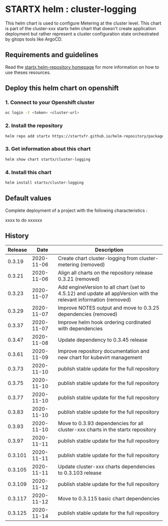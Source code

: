# STARTX helm : cluster-logging

This helm chart is used to configure Metering at the cluster level.
This chart is part of the cluster-xxx startx helm chart that doesn't create application deployment but rather represent a cluster configuration
state orchestrated by gitops tools like ArgoCD.

## Requirements and guidelines

Read the [startx helm-repository homepage](https://startxfr.github.io/helm-repository) for
more information on how to use theses resources.

## Deploy this helm chart on openshift

### 1. Connect to your Openshift cluster

```bash
oc login -t <token> <cluster-url>
```

### 2. Install the repository

```bash
helm repo add startx https://startxfr.github.io/helm-repository/packages/
```

### 3. Get information about this chart

```bash
helm show chart startx/cluster-logging
```

### 4. Install this chart

```bash
helm install startx/cluster-logging
```

## Default values

Complete deployment of a project with the following characteristics :

xxxx to do xxxxxx

## History

| Release | Date       | Description
| ------- | ---------- | -----------------------------------------------------
| 0.3.19  | 2020-11-06 | Create chart cluster-logging from cluster-metering (removed)
| 0.3.21  | 2020-11-06 | Align all charts on the repository release 0.3.21 (removed)
| 0.3.23  | 2020-11-07 | Add engineVersion to all chart (set to 4.5.12) and update all appVersion with the relevant information (removed)
| 0.3.29  | 2020-11-07 | Improve NOTES output and move to 0.3.25 dependencies (removed)
| 0.3.37  | 2020-11-07 | Improve helm hook ordering cordinated with dependencies
| 0.3.47  | 2020-11-08 | Update dependency to 0.3.45 release
| 0.3.61  | 2020-11-09 | Improve repository documentation and new chart for kubevirt management
| 0.3.73  | 2020-11-10 | publish stable update for the full repository
| 0.3.75  | 2020-11-10 | publish stable update for the full repository
| 0.3.77  | 2020-11-10 | publish stable update for the full repository
| 0.3.83  | 2020-11-10 | publish stable update for the full repository
| 0.3.93  | 2020-11-10 | Move to 0.3.93 dependencies for all cluster-xxx charts in the startx repository
| 0.3.97  | 2020-11-11 | publish stable update for the full repository
| 0.3.101  | 2020-11-11 | publish stable update for the full repository
| 0.3.105  | 2020-11-11 | Update cluster-xxx charts dependencies to 0.3.103 release
| 0.3.109  | 2020-11-12 | publish stable update for the full repository
| 0.3.117  | 2020-11-12 | Move to 0.3.115 basic chart dependencies
| 0.3.125  | 2020-11-14 | publish stable update for the full repository
